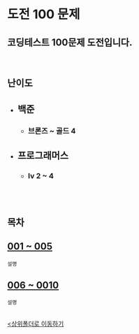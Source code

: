 # 도전 100 문제

## 코딩테스트 100문제 도전입니다.

<br>

## 난이도
- ## 백준
    - ### 브론즈 ~ 골드 4
- ## 프로그래머스
    - ### lv 2 ~ 4

<br><br>


## 목차

[001 ~ 005](./challenge_001~005.ipynb)
-
    설명

[006 ~ 0010](./challenge_006~010.ipynb)
-
    설명


<br>[<상위폴더로 이동하기](..)